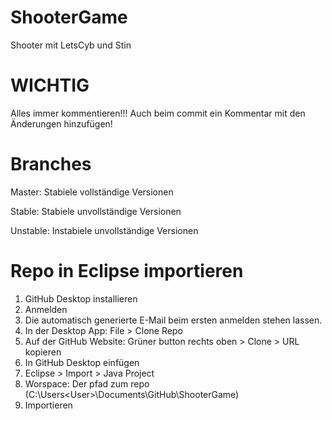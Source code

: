 # ShooterGame
Shooter mit LetsCyb und Stin

# WICHTIG
Alles immer kommentieren!!! Auch beim commit ein Kommentar mit den Änderungen hinzufügen!

# Branches
Master: Stabiele vollständige Versionen

Stable: Stabiele unvollständige Versionen

Unstable: Instabiele unvollständige Versionen

# Repo in Eclipse importieren

1. GitHub Desktop installieren
2. Anmelden
3. Die automatisch generierte E-Mail beim ersten anmelden stehen lassen.
4. In der Desktop App: File > Clone Repo
5. Auf der GitHub Website: Grüner button rechts oben > Clone > URL kopieren
6. In GitHub Desktop einfügen
7. Eclipse > Import > Java Project
8. Worspace: Der pfad zum repo (C:\Users\<User>\Documents\GitHub\ShooterGame)
9. Importieren
